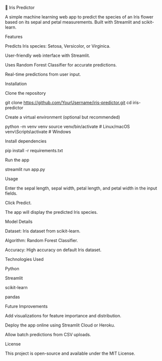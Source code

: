 🌸 Iris Predictor

A simple machine learning web app to predict the species of an Iris flower based on its sepal and petal measurements. Built with Streamlit and scikit-learn.

Features

Predicts Iris species: Setosa, Versicolor, or Virginica.

User-friendly web interface with Streamlit.

Uses Random Forest Classifier for accurate predictions.

Real-time predictions from user input.

Installation

Clone the repository

git clone https://github.com/YourUsername/iris-predictor.git
cd iris-predictor


Create a virtual environment (optional but recommended)

python -m venv venv
source venv/bin/activate  # Linux/macOS
venv\Scripts\activate     # Windows


Install dependencies

pip install -r requirements.txt


Run the app

streamlit run app.py

Usage

Enter the sepal length, sepal width, petal length, and petal width in the input fields.

Click Predict.

The app will display the predicted Iris species.

Model Details

Dataset: Iris dataset from scikit-learn.

Algorithm: Random Forest Classifier.

Accuracy: High accuracy on default Iris dataset.

Technologies Used

Python

Streamlit

scikit-learn

pandas

Future Improvements

Add visualizations for feature importance and distribution.

Deploy the app online using Streamlit Cloud or Heroku.

Allow batch predictions from CSV uploads.

License

This project is open-source and available under the MIT License.
